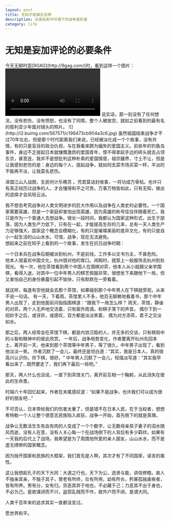 ```yaml
---
layout: post
title: 无知才能肆无忌惮
description: 论身处和平环境下的战争爱好者
category: life
---
```


<h1>无知是妄加评论的必要条件</h1>
今天无聊时逛[9GAG](http://9gag.com/)时，看到这样一个图片：
<video src="http://7xrn7f.com1.z0.glb.clouddn.com/16-9-12/93194116-little-angel.mp4" controls="controls">
您的浏览器不支持 video 标签。
</video>
说实话，那一刻没有了任何想法，没有悲伤，没有愤怒，也没有了同情，整个人被放空，就如之前看到的最有名的叙利亚少年面对镜头的照片。  
![](http://i2.buimg.com/567571/c196473cb904a3c6.jpg)  
虽然祖国结束战争才不过70年左右，但是那个时代距离我们来说，已经被淡化成一个个故事，没有共情，有的只是盲目的政治仇视，与在我看来颇为偏失的爱国主义。前些年的钓鱼岛事件，身边不乏提起日本就慷慨激昂的爱国青年，恨不得拿起手边的砖头就去占领东京，甚至连，我并不是想批判这种朴素的爱国情感，祖宗疆界，寸土不让，但是让我感到悲伤的是：身边的每个人，提起战争，就如同去菜市场买菜一样，平淡的不能再平淡，让我莫名悲伤。 
   
泽国江山入战图，生民何计乐樵苏 。凭君莫话封侯事，一将功成万骨枯。也许只有真正经历过战争的人，才会懂得和平之可贵。万事万物皆如此，只有无知，做出的选择才会风轻云淡。  

我不想去考究战争对人类文明进步的巨大作用以及战争在人类史的必要性。一个国家需要英雄，但是一个家庭却害怕出现英雄，因为英雄的称号往往伴随着死亡。我只是作为一个普通人去想战争。很长一段时间，我都认为国家这种形式，出生于部落，因为人类生产力低下，只有在一起，才能提高生存的几率，总有一天人类生产力足够强大，国家这个概念会模糊化，有的只是璀璨美丽的差异文化，有的只是自小一起生活的山山水水。可惜，战争，现在无法避免。  
想起来之前在知乎上看到的一个故事，发生在抗日战争时期：  

一个日本兵在战争后期被派到杭州，不是前线，工作多以文书为主，不甚危险。
他本人很喜欢中国文化，杭州很对他的胃口。闲暇时，就穿上一般服饰去杭州到处观光。
有一次，他在茶馆看到两个中国人在围棋对弈，他本人从小就跟父亲学围棋，看得入迷，对其中一位中年男人的棋艺佩服非常，很想坐下来跟他下一局，但又害怕自己的身份暴露引起不愉快，只有默默在一旁看着。

就这样，每逢有空他就会去那个茶馆，如果碰到那个中年男人在下棋就旁观，从来不说一句话。
有一天，下着雨，茶馆里人不多，他百无聊赖地看着书，那个中年男人出现了，走到他面前问指指围棋道：“跟我下一局怎么样？
雨天，茶馆，静谧的对弈，两个人无声地交流着，只有窗外雨滴，和棋子落下的声音。
偶尔下到一招妙手之后，或讶异，或感叹，双方都是淡淡笑着， 偶为对方添茶，君子之交淡如水。 

那之后，两人经常会在茶馆下棋，都是内敛沉稳的人，并无多的交谈，只有棋局中的斗智和眼神中的彼此欣赏。
一年后，战争局势变化，作者要离开杭州先回本土，离开前一天，他来到那个茶馆等中年男子，等了很久，中年男子出现了，看到他淡淡一笑。
作者沉默了一会儿，最终还是坦白道：”其实，我是日本人，真的很高兴认识你。你下棋，很好。“
中年男人沉默了一会儿，轻描淡写道：“其实我早看出来了...既然要走了，我们再下最后一局吧。”

那天，两人什么也没说，一直下到茶馆关门，离开前互相一个鞠躬，从此消失在彼此的生命里。

时隔六十年回忆起来，作者在末尾感叹道：“如果不是战争，也许我们可以成为很好的朋友吧...”


不可否认，日本带给我们的伤害太重了，但是错不在日本人民，在于当权者，想想希特勒一个人让整个德意志民族陷入疯狂，战争一开始，首先倒下的就是真理。    
 
战争让无数活生生有血有肉的人变成了一个个数字，让无数母亲孩子妻子的泪水随风而逝，没有人在意，没有人关心每一个在战场倒下的人背后有多少羁绊。如果有一天我的后代上了战场，我希望是为了周围他所爱的亲人朋友，山山水水，而不是虚无缥缈的国家概念。  
  
因为抛开国家和民族的大框架，我们首先是人啊，其次才有了不同国家，语言的属性。  

这让我想起孔子的天下大同：大道之行也，天下为公，选贤与能，讲信修睦。故人不独亲其亲，不独子其子，使老有所终，壮有所用，幼有所长，矜寡孤独废疾者，皆有所养。男有分，女有归。货恶其弃于地也，不必藏于己；力恶其不出于身也，不必为己。是故谋闭而不兴，盗窃乱贼而不作，故外户而不闭，是谓大同。  

人类千百年来的追求其实一直都没变过。  

愿世界和平。
